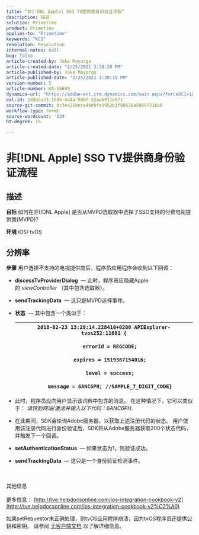 ```yaml
---
title: “非[!DNL Apple] SSO TV提供商身份验证流程”
description: 描述
solution: Primetime
product: Primetime
applies-to: "Primetime"
keywords: "KCS"
resolution: Resolution
internal-notes: null
bug: false
article-created-by: Jake Mayorga
article-created-date: "2/25/2021 3:38:20 PM"
article-published-by: Jake Mayorga
article-published-date: "2/25/2021 3:39:15 PM"
version-number: 5
article-number: KA-16609
dynamics-url: "https://adobe-ent.crm.dynamics.com/main.aspx?forceUCI=1&pagetype=entityrecord&etn=knowledgearticle&id=db2e6d7c-7f77-eb11-a812-000d3a37d0c6"
exl-id: 2dda5a31-108b-4a4a-9d0f-55aa6911e971
source-git-commit: 0c3e421beca46d9fe1952b1f98538a50697216a0
workflow-type: tm+mt
source-wordcount: '224'
ht-degree: 1%

---
```


# 非[!DNL Apple] SSO TV提供商身份验证流程

## 描述

<b>目标</b>
如何在非[!DNL Apple] 是否从MVPD选取器中选择了SSO支持的付费电视提供商(MVPD)?


<b>环境</b>
iOS/ tvOS


## 分辨率

<b>步骤</b>
用户选择不支持的电视提供商后，程序员应用程序会收到以下回调：

- <b>discessTvProviderDialog</b>  — 此时，程序员应隐藏Apple的 *viewController* （其中包含选取器）。
- <b>sendTrackingData</b>  — 这只是MVPD选择事件。
- <b>状态</b>  — 其中包含一个类似于：

   | `2018-02-23 13:29:14.228410+0200 APIExplorer-tvos252:11681 {`<br><br>`    errorId = REGCODE;`<br><br>`    expires = 1519387154016;`<br><br>`    level = success;`<br><br>`    message = 6ANC6PH; //SAMPLE_7_DIGIT_CODE}` |
   | --- |


- 此时，程序员应向用户显示该词典中包含的消息。 在这种情况下，它可以类似于： *请转到网站/激活并输入以下代码：6ANC6PH*.
- 在此期间，SDK会轮询Adobe服务器，以获取上述注册代码的状态。 用户使用该注册代码进行身份验证后，SDK将从Adobe服务器获取200个状态代码，并触发下一个回调。


- <b>setAuthenticationStatus</b>  — 如果状态为1，则验证成功。


- <b>sendTrackingData </b> — 这只是一个身份验证检测事件。

<br><br>其他信息<br><br>
更多信息： [http://tve.helpdocsonline.com/ios-integration-cookbook-v2](http://tve.helpdocsonline.com/ios-integration-cookbook-v2%C2%A0)

如果setRequestor未正确处理，则tvOS应用程序崩溃，因为tvOS程序员还提供公钥和密钥。 请参阅 [无客户端文档](http://tve.helpdocsonline.com/clientless-integration-cookbook-v2$create_dev) 以了解详细信息。
